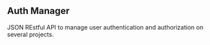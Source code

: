 Auth Manager
------------

JSON REstful API to manage user authentication and authorization on several projects.
